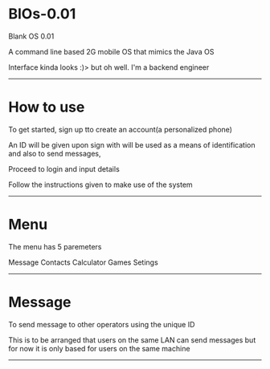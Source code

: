 # BlOs-0.01
Blank OS 0.01

A command line based 2G mobile OS that mimics the Java OS

Interface kinda looks :)> but oh well. I'm a backend engineer

-----------------------------------------------------------------------

# How to use
To get started, sign up tto create an account(a personalized phone)

An ID will be given upon sign with will be used as a means of identification
and also to send messages,

Proceed to login and input details

Follow the instructions given to make use of the system

-----------------------------------------------------------------------

# Menu
The menu has 5 paremeters

Message
Contacts
Calculator
Games
Setings

-----------------------------------------------------------------------

# Message
To send message to other operators using the unique ID

This is to be arranged that users on the same LAN can send messages 
 but for now it is only based for users on the same machine

-----------------------------------------------------------------------
